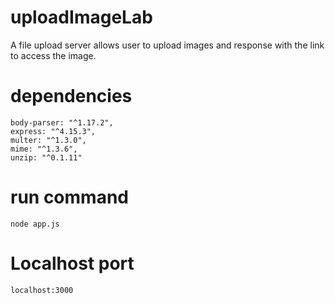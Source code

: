 # uploadImageLab
A file upload server allows user to upload images and response with the link to access the image.

# dependencies
    body-parser: "^1.17.2",
    express: "^4.15.3",
    multer: "^1.3.0",
    mime: "^1.3.6",
    unzip: "^0.1.11"

# run command
    node app.js

# Localhost port
    localhost:3000
